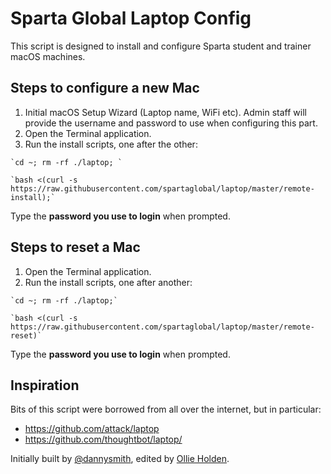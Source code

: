 # Sparta Global Laptop Config

This script is designed to install and configure Sparta student and trainer macOS machines.

## Steps to configure a new Mac

1. Initial macOS Setup Wizard (Laptop name, WiFi etc). Admin staff will provide the username and password to use when configuring this part.
2. Open the Terminal application.
3. Run the install scripts, one after the other:

```shell
`cd ~; rm -rf ./laptop; `

`bash <(curl -s https://raw.githubusercontent.com/spartaglobal/laptop/master/remote-install);`
```
Type the **password you use to login** when prompted.

## Steps to reset a Mac

1. Open the Terminal application.
2. Run the install scripts, one after another:

```shell
`cd ~; rm -rf ./laptop;`

`bash <(curl -s https://raw.githubusercontent.com/spartaglobal/laptop/master/remote-reset)`
```
Type the **password you use to login** when prompted.


## Inspiration

Bits of this script were borrowed from all over the internet, but in particular:

- <https://github.com/attack/laptop>
- <https://github.com/thoughtbot/laptop/>

Initially built by [@dannysmith](http://github.com/dannysmith), edited by [Ollie Holden](http://github.com/odholden).
